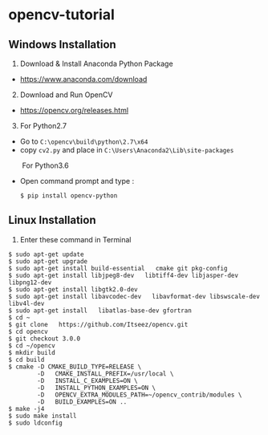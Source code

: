 # opencv-tutorial
## Windows Installation
1. Download & Install Anaconda Python Package
  - https://www.anaconda.com/download
2. Download and Run OpenCV
  - https://opencv.org/releases.html
3. For Python2.7
  * Go to ```C:\opencv\build\python\2.7\x64```
  * copy ```cv2.py``` and place in ```C:\Users\Anaconda2\Lib\site-packages```

&nbsp;&nbsp;&nbsp;&nbsp;&nbsp;&nbsp;&nbsp;For Python3.6
  * Open command prompt and type :
    ```
    $ pip install opencv-python
    ```
  
## Linux Installation
1. Enter these command in Terminal
  ```
  $ sudo apt-get update 
  $ sudo apt-get upgrade 
  $ sudo apt-get install build-essential   cmake git pkg-config 
  $ sudo apt-get install libjpeg8-dev   libtiff4-dev libjasper-dev libpng12-dev 
  $ sudo apt-get install libgtk2.0-dev 
  $ sudo apt-get install libavcodec-dev   libavformat-dev libswscale-dev libv4l-dev 
  $ sudo apt-get install   libatlas-base-dev gfortran 
  $ cd ~ 
  $ git clone   https://github.com/Itseez/opencv.git 
  $ cd opencv 
  $ git checkout 3.0.0 
  $ cd ~/opencv 
  $ mkdir build 
  $ cd build 
  $ cmake -D CMAKE_BUILD_TYPE=RELEASE \ 
          -D   CMAKE_INSTALL_PREFIX=/usr/local \ 
          -D   INSTALL_C_EXAMPLES=ON \ 
          -D   INSTALL_PYTHON_EXAMPLES=ON \ 
          -D   OPENCV_EXTRA_MODULES_PATH=~/opencv_contrib/modules \        
          -D   BUILD_EXAMPLES=ON .. 
  $ make -j4
  $ sudo make install
  $ sudo ldconfig
  ```
